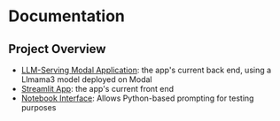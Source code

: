 # Documentation

## Project Overview
* [LLM-Serving Modal Application](/llama_src/Llama3_modal_serving.md): the app's current back end, using a Llmama3 model deployed on Modal
* [Streamlit App](/streamlit_src/Streamlit_serving.md): the app's current front end
* [Notebook Interface](/notebooks/prompting_with_modal.ipynb): Allows Python-based prompting for testing purposes




